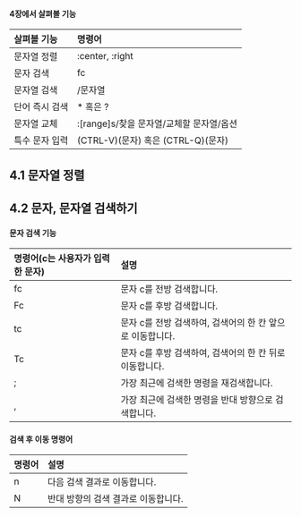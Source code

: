 #### 4장에서 살펴볼 기능

|살펴볼 기능    |명령어|
|:--------------|:-----|
|문자열 정렬    |:center, :right|
|문자 검색      |fc|
|문자열 검색    |/문자열|
|단어 즉시 검색 |* 혹은 ?|
|문자열 교체    |:[range]s/찾을 문자열/교체할 문자열/옵션|
|특수 문자 입력 |(CTRL-V)(문자) 혹은 (CTRL-Q)(문자)|

## 4.1 문자열 정렬

## 4.2 문자, 문자열 검색하기

#### 문자 검색 기능

|명령어(c는 사용자가 입력한 문자) |설명|
|:--------------------------------|:---|
|fc |문자 c를 전방 검색합니다.|
|Fc |문자 c를 후방 검색합니다.|
|tc |문자 c를 전방 검색하여, 검색어의 한 칸 앞으로 이동합니다.|
|Tc |문자 c를 후방 검색하여, 검색어의 한 칸 뒤로 이동합니다.|
|;  |가장 최근에 검색한 명령을 재검색합니다.|
|,  |가장 최근에 검색한 명령을 반대 방향으로 검색합니다.|

#### 검색 후 이동 명령어

|명령어 |설명|
|:------|:---|
|n      |다음 검색 결과로 이동합니다.|
|N      |반대 방향의 검색 결과로 이동합니다.|



